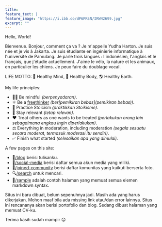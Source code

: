 ```yaml
---
title:
feature_text: |
feature_image: "https://i.ibb.co/dP6PRSN/IRWN2699.jpg"
excerpt: ""
---
```


Hello, World!

Bienvenue. Bonjour, comment ça va ? Je m'appelle Yudha Harton. Je suis née et je vis à Jakarta. Je suis étudiante en ingénierie informatique à l'université de Pamulang. Je parle trois langues : l'indonésien, l'anglais et le français, que j'étudie actuellement. J'aime le vélo, la nature et les animaux, en particulier les chiens. Je peux faire du doublage vocal.

LIFE MOTTO: 🧠 Healthy Mind, 💪 Healthy Body, 🌎 Healthy Earth.

My life principles:
- 🧘‍♂️ Be mindful _(berpenyadaran)_.
- ⚛️ Be a [freethinker](https://en.wikipedia.org/wiki/Freethought) _(ber[pemikiran bebas](pemikiran bebas))_.
- 🗿 Practice Stoicism _(praktikkan Stoikisme)_.
- 🔗 Stay relevant _(tetap relevan)_.
- ♥️ Treat others as one wants to be treated _(perlakukan orang lain sebagaimana engkau ingin diperlakukan)_.
- ⚖️ Everything in moderation, including moderation _(segala sesuatu secara moderat, termasuk moderasi itu sendiri)_.
- ✅ Finish what started _(selesaikan apa yang dimulai)_.

A few pages on this site:
- 📝[/blog](/blog) berisi tulisanku.
- 📲[/social-media](/social-media) berisi daftar semua akun media yang miliki.
- 🙌[/joined-community](/joined-community) berisi daftar komunitas yang kuikuti berserta foto.
- 🔍[/search](/search) untuk mencari.
- 📄[/sample](/sample) adalah contoh halaman yang memuat semua elemen markdown syntax.

Situs ini baru dibuat, belum sepenuhnya jadi. Masih ada yang harus dikerjakan. Mohon maaf bila ada missing link atau/dan error lainnya. Situs ini rencananya akan berisi portofolio dan blog. Sedang dibuat halaman yang memuat CV-ku.

Terima kasih sudah mampir 😊
